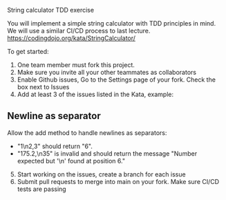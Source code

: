 String calculator TDD exercise

You will implement a simple string calculator with TDD principles in mind. We will use a similar CI/CD process to last lecture.
https://codingdojo.org/kata/StringCalculator/

To get started:

1. One team member must fork this project.
2. Make sure you invite all your other teammates as collaborators
3. Enable Github issues, Go to the Settings page of your fork. Check the box next to Issues
4. Add at least 3 of the issues listed in the Kata, example: 

## Newline as separator
   Allow the add method to handle newlines as separators:
<ul>
<li> "1\n2,3" should return "6". </li>
<li>"175.2,\n35" is invalid and should return the message "Number expected but '\n' found at position 6." </li>
</ul>

5. Start working on the issues, create a branch for each issue
6. Submit pull requests to merge into main on your fork. Make sure CI/CD tests are passing

